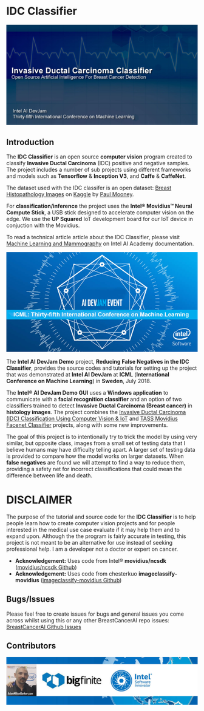 # IDC Classifier

![IDC Classifier](images/IDC-Classification.jpg)

## Introduction

The **IDC Classifier** is an open source **computer vision** program created to classify **Invasive Ductal Carcinoma** (IDC) positive and negative samples. The project includes a number of sub projects using different frameworks and models such as **Tensorflow** & **Inception V3**, and **Caffe** & **CaffeNet**. 

The dataset used with the IDC classifer is an open dataset: [Breast Histopathology Images](https://www.kaggle.com/paultimothymooney/breast-histopathology-images "Breast Histopathology Images") on [Kaggle](https://www.kaggle.com "Kaggle") by [Paul Mooney](https://www.kaggle.com/paultimothymooney "Paul Mooney").

For **classification/inference** the project uses the **Intel® Movidius™ Neural Compute Stick**, a USB stick designed to accelerate computer vision on the edge. We use the **UP Squared** IoT development board for our IoT device in conjuction with the Movidius. 

To read a technical article article about the IDC Classifier, please visit [Machine Learning and Mammography](https://software.intel.com/en-us/articles/machine-learning-and-mammography "Machine Learning and Mammography") on Intel AI Academy documentation.

![Intel AI DevJam](images/ICML-AI-DevJam.jpg)

The **Intel AI DevJam Demo** project, **Reducing False Negatives in the IDC Classifier**, provides the source codes and tutorials for setting up the project that was demonstrated at **Intel AI DevJam** at **ICML** (**International Conference on Machine Learning**) in **Sweden**, July 2018.

The **Intel® AI DevJam Demo GUI** uses a **Windows application** to communicate with a **facial recognition classifier** and an option of two classifiers trained to detect **Invasive Ductal Carcinoma (Breast cancer)** in **histology images**. The project combines the  [Invasive Ductal Carcinoma (IDC) Classification Using Computer Vision & IoT](https://github.com/iotJumpway/IoT-JumpWay-Intel-Examples/tree/master/Intel-Movidius/IDC-Classification "Invasive Ductal Carcinoma (IDC) Classification Using Computer Vision & IoT") and [TASS Movidius Facenet Classifier](https://github.com/iotJumpway/IoT-JumpWay-Intel-Examples/tree/master/Intel-Movidius/TASS/Facenet "TASS Movidius Facenet Classifier") projects, along with some new improvements.

The goal of this project is to intentionally try to trick the model by using very similar, but opposite class, images from a small set of testing data that I believe humans may have difficulty telling apart. A larger set of testing data is provided to compare how the model works on larger datasets. When **false negatives** are found we will attempt to find a way to reduce them, providing a safety net for incorrect classifications that could mean the difference between life and death.

# DISCLAIMER

The purpose of the tutorial and source code for the **IDC Classifier** is to help people learn how to create computer vision projects and for people interested in the medical use case evaluate if it may help them and to expand upon. Although the the program is fairly accurate in testing, this project is not meant to be an alternative for use instead of seeking professional help. I am a developer not a doctor or expert on cancer.

- **Acknowledgement:** Uses code from Intel® **movidius/ncsdk** ([movidius/ncsdk Github](https://github.com/movidius/ncsdk "movidius/ncsdk Github"))
- **Acknowledgement:** Uses code from chesterkuo **imageclassify-movidius** ([imageclassify-movidius Github](https://github.com/chesterkuo/imageclassify-movidius "imageclassify-movidius Github"))

## Bugs/Issues

Please feel free to create issues for bugs and general issues you come across whilst using this or any other BreastCancerAI repo issues: [BreastCancerAI Github Issues](https://github.com/BreastCancerAI/IDC-Classifier/issues "BreastCancerAI Github Issues")

## Contributors

[![Adam Milton-Barker, Intel® Software Innovator](images/Intel-Software-Innovator.jpg)](https://github.com/AdamMiltonBarker)